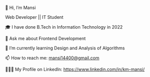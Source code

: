 👋 Hi, I’m Mansi

Web Developer || IT Student

🎓 I have done B.Tech in Information Technology in 2022

📣 Ask me about Frontend Development

🌱 I’m currently learning Design and Analysis of Algorithms

📫 How to reach me: mansi14400@gmail.com

🙋🏻‍♂️ My Profile on LinkedIn: https://www.linkedin.com/in/km-mansi/


